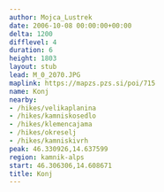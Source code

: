 ```yaml
---
author: Mojca_Lustrek
date: 2006-10-08 00:00:00+00:00
delta: 1200
difflevel: 4
duration: 6
height: 1803
layout: stub
lead: M_0_2070.JPG
maplink: https://mapzs.pzs.si/poi/715
name: Konj
nearby:
- /hikes/velikaplanina
- /hikes/kamniskosedlo
- /hikes/klemencajama
- /hikes/okreselj
- /hikes/kamniskivrh
peak: 46.330926,14.637599
region: kamnik-alps
start: 46.306306,14.608671
title: Konj
---
```

